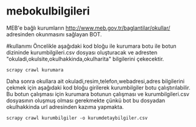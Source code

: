 # mebokulbilgileri

MEB'e bağlı kurumların  http://www.meb.gov.tr/baglantilar/okullar/ adresinden okunmasını sağlayan BOT.

#kullanımı
Öncelikle aşağıdaki kod bloğu ile kurumara botu ile botun dizininde kurumbilgileri.csv dosyası oluşturacak ve adresten "okuladi,okulsite,okulhakkinda,okulharita" bilgilerini çekecektir.

`scrapy crawl kurumara`

Daha sonra okullara ait okuladi,resim,telefon,webadresi,adres bilgilerini çekmek için aşağıdaki kod bloğu girilerek kurumbilgiler botu çalıştırılabilir. Bu botun çalışması için kurumara botunun çalışması ve kurumbilgileri.csv dosyasının oluşmuş olması gerekmekte çünkü bot bu dosyadan okulhakkinda url adresinden kazıma yapmakta.

`scrapy crawl kurumbilgiler -o kurumdetaybilgiler.csv`
